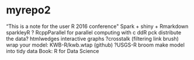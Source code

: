 # myrepo2
 “This is a note for the user R 2016 conference"
 Spark + shiny + Rmarkdown sparkleyR ?
 RcppParallel for parallel computing with c
 ddR pck distribute the data?
 htmlwedges interactive graphs  ?crosstalk (filtering link brush)
 wrap your model: KWB-R/kwb.wtap (github) ?USGS-R
 broom make model into tidy data Book: R for Data Science
 